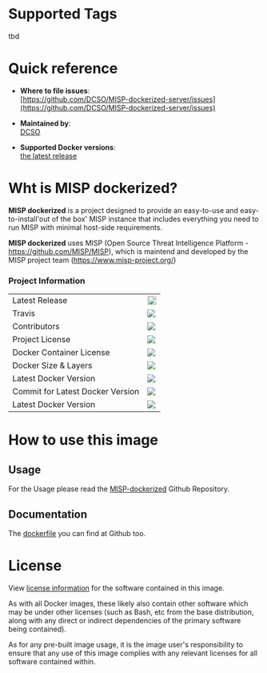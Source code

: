 # Supported Tags
tbd

# Quick reference

-	**Where to file issues**:  
	[https://github.com/DCSO/MISP-dockerized-server/issues](https://github.com/DCSO/MISP-dockerized-server/issues)

-	**Maintained by**:  
	[DCSO](https://github.com/DCSO/MISP-dockerized-server)

-	**Supported Docker versions**:  
	[the latest release](https://github.com/docker/docker-ce/releases/latest)

# Wht is MISP dockerized?

**MISP dockerized** is a project designed to provide an easy-to-use and easy-to-install'out of the box' MISP instance that includes everything you need to run MISP with minimal host-side requirements. 

**MISP dockerized** uses MISP (Open Source Threat Intelligence Platform - https://github.com/MISP/MISP), which is maintend and developed by the MISP project team (https://www.misp-project.org/)

### Project Information
<table>
<tr>
  <td>Latest Release</td>
  <td><a href="https://badge.fury.io/gh/DCSO%2FMISP-dockerized-proxy"><img src="https://badge.fury.io/gh/DCSO%2FMISP-dockerized-proxy.svg" alt="GitHub version" height="18"></a></td>
</tr>
<tr>
  <td>Travis</td>
  <td><a href="https://travis-ci.org/DCSO/MISP-dockerized-proxy"><img src="https://img.shields.io/travis/DCSO/MISP-dockerized-proxy/2.4.svg" /></a></td>
</tr>
<tr>
  <td>Contributors</td>
  <td><img src="https://img.shields.io/github/contributors/DCSO/MISP-dockerized-proxy.svg" /></td>
</tr>
<tr>
  <td>Project License</td>
  <td><img src="https://img.shields.io/github/license/DCSO/MISP-dockerized-proxy.svg" /></td>
</tr>
<tr>
  <td>Docker Container License</td>
  <td><img src="https://images.microbadger.com/badges/license/dcso/misp-proxy.svg" /></td>
</tr>
<tr>
  <td>Docker Size & Layers</td>
  <td><img src="https://images.microbadger.com/badges/image/dcso/misp-proxy.svg" /></td>
</tr>
<tr>
  <td>Latest Docker Version</td>
  <td><img src="https://images.microbadger.com/badges/version/dcso/misp-proxy.svg" /></td>
</tr>
<tr>
  <td>Commit for Latest Docker Version</td>
  <td><img src="https://images.microbadger.com/badges/commit/dcso/misp-proxy.svg" /></td>
</tr>
<tr>
  <td>Latest Docker Version</td>
  <td><img src="https://images.microbadger.com/badges/version/dcso/misp-proxy.svg" /></td>
</tr>
</table>

# How to use this image

## Usage

For the Usage please read the [MISP-dockerized](https://github.com/DCSO/MISP-dockerized) Github Repository.


## Documentation
The [dockerfile](https://github.com/DCSO/MISP-dockerized-server/) you can find at Github too.


# License

View [license information](https://github.com/DCSO/MISP-dockerized-server/blob/master/LICENSE) for the software contained in this image.

As with all Docker images, these likely also contain other software which may be under other licenses (such as Bash, etc from the base distribution, along with any direct or indirect dependencies of the primary software being contained).

As for any pre-built image usage, it is the image user's responsibility to ensure that any use of this image complies with any relevant licenses for all software contained within.